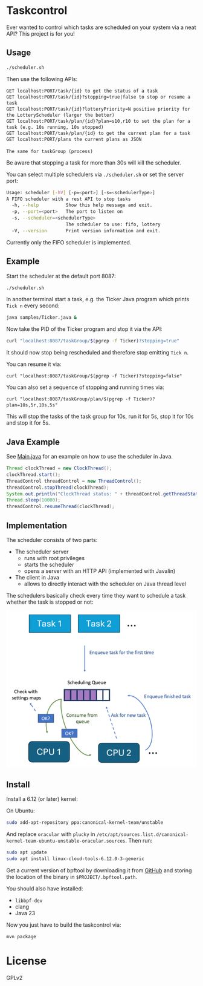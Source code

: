 Taskcontrol
===========

Ever wanted to control which tasks are scheduled on your system via a neat API?
This project is for you!

## Usage

```sh
./scheduler.sh
```

Then use the following APIs:

```
GET localhost:PORT/task/{id} to get the status of a task
GET localhost:PORT/task/{id}?stopping=true|false to stop or resume a task
GET localhost:PORT/task/{id}?lotteryPriority=N positive priority for the LotteryScheduler (larger the better)
GET localhost:PORT/task/plan/{id}?plan=s10,r10 to set the plan for a task (e.g. 10s running, 10s stopped)
GET localhost:PORT/task/plan/{id} to get the current plan for a task
GET localhost:PORT/plans the current plans as JSON

The same for taskGroup (process)
```

Be aware that stopping a task for more than 30s will kill the scheduler.

You can select multiple schedulers via `./scheduler.sh` or set the server port:

```sh
Usage: scheduler [-hV] [-p=<port>] [-s=<schedulerType>]
A FIFO scheduler with a rest API to stop tasks
  -h, --help          Show this help message and exit.
  -p, --port=<port>   The port to listen on
  -s, --scheduler=<schedulerType>
                      The scheduler to use: fifo, lottery
  -V, --version       Print version information and exit.
```

Currently only the FIFO scheduler is implemented.

## Example

Start the scheduler at the default port 8087:
```sh
./scheduler.sh
```

In another terminal start a task, e.g. the Ticker Java program which prints `Tick n` every second:
```sh
java samples/Ticker.java &
```
Now take the PID of the Ticker program and stop it via the API:
```sh
curl "localhost:8087/taskGroup/$(pgrep -f Ticker)?stopping=true"
```
It should now stop being rescheduled and therefore stop emitting `Tick n`.

You can resume it via:
```
curl "localhost:8087/taskGroup/$(pgrep -f Ticker)?stopping=false"
```

You can also set a sequence of stopping and running times via:
```
curl "localhost:8087/taskGroup/plan/$(pgrep -f Ticker)?plan=10s,5r,10s,5s"
```

This will stop the tasks of the task group for 10s, run it for 5s, stop it for 10s and stop it for 5s.

## Java Example

See [Main.java](src/main/java/me/bechberger/taskcontrol/Main.java) for an example on how to use the scheduler in Java.

```java
Thread clockThread = new ClockThread();
clockThread.start();
ThreadControl threadControl = new ThreadControl();
threadControl.stopThread(clockThread);
System.out.println("ClockThread status: " + threadControl.getThreadStatus(clockThread));
Thread.sleep(10000);
threadControl.resumeThread(clockThread);
```

## Implementation

The scheduler consists of two parts:

- The scheduler server
  - runs with root privileges
  - starts the scheduler
  - opens a server with an HTTP API (implemented with Javalin)
- The client in Java
  - allows to directly interact with the scheduler on Java thread level

The schedulers basically check every time they want to schedule a
task whether the task is stopped or not:

![Scheduler](img/stoppable_scheduler.png)

## Install

Install a 6.12 (or later) kernel:

On Ubuntu:

```sh
sudo add-apt-repository ppa:canonical-kernel-team/unstable
```

And replace `oracular` with `plucky` in `/etc/apt/sources.list.d/canonical-kernel-team-ubuntu-unstable-oracular.sources`.
Then run:

```sh
sudo apt update
sudo apt install linux-cloud-tools-6.12.0-3-generic
```

Get a current version of bpftool by downloading it from [GitHub](https://github.com/libbpf/bpftool/releases)
and storing the location of the binary in `$PROJECT/.bpftool.path`.

You should also have installed:

- `libbpf-dev`
- clang
- Java 23

Now you just have to build the taskcontrol via:

```sh
mvn package
```

License
=======
GPLv2